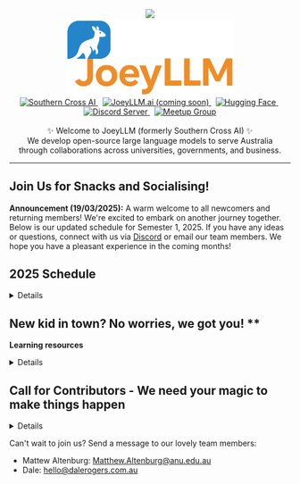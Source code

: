 <!-- title pic -->
<div align="center">
  <img src="https://github.com/southern-cross-ai/.github/blob/main/profile/pics/title_pic.png"
       style="width: 300px; height: auto;">
</div>
<!-- title pic -->

<!-- title pic -->
<div align="center">
  <img src="https://github.com/joeyllm/.github/blob/main/profile/pics/title_pic.png"
       alt="JoeyLLM"
       style="width: 300px; max-width: 100%; height: auto;">
</div>
<!-- title pic -->

<!-- badges -->
<div align="center">
  <!-- Current site -->
  <a href="https://southerncross.ai" alt="Southern Cross AI">
    <img alt="Southern Cross AI" src="https://img.shields.io/website?url=https%3A%2F%2Fsoutherncross.ai&up_message=Website&up_color=gray&style=flat&label=%E2%9C%B8%20Southern%20Cross%20AI&labelColor=purple&color=gray"/>
  </a>
  &nbsp;
  <!-- Coming soon -->
  <a href="https://joeyllm.ai" alt="JoeyLLM.ai (coming soon)">
    <img alt="JoeyLLM.ai (coming soon)" src="https://img.shields.io/badge/joeyllm.ai-coming%20soon-orange?style=flat&label=JoeyLLM.ai&labelColor=black&color=orange"/>
  </a>
  &nbsp;
  <a href="https://huggingface.co/SouthernCrossAI" alt="Hugging Face">
    <img alt="Hugging Face" src="https://img.shields.io/website?url=https%3A%2F%2Fhuggingface.co%2FSouthernCrossAI&up_message=Models%20%26%20Datasets&up_color=gray&style=flat&logo=huggingface&logoColor=white&label=Hugging%20Face&labelColor=yellow&color=gray"/>
  </a>
  &nbsp;
  <a href="https://discord.gg/nvVkJShz6K" alt="Discord Server">
    <img alt="Discord Server" src="https://img.shields.io/discord/1211168857746833408?style=flat&logo=Discord&logoColor=white&label=Discord%20Server&labelColor=blue&color=gray"/>
  </a>
  &nbsp;
  <a href="https://www.meetup.com/nlp-aiwizardsofoz/" alt="Meetup Group">
    <img alt="Meetup Group" src="https://img.shields.io/website?url=https%3A%2F%2Fwww.meetup.com%2Fnlp-aiwizardsofoz%2F&up_message=Events&up_color=gray&style=flat&logo=meetup&label=Meetup%20Group&labelColor=red&color=gray"/>
  </a>
</div>
<!-- badges -->

<br>

<!-- bio -->
<div align="center">
  ✨ Welcome to JoeyLLM (formerly Southern Cross AI) ✨ <br>
  We develop open-source large language models to serve Australia <br>
  through collaborations across universities, governments, and business.
</div>
<!-- bio -->

------

## Join Us for Snacks and Socialising!

**Announcement (19/03/2025):** A warm welcome to all newcomers and returning members! We're excited to embark on another journey together. Below is our updated schedule for Semester 1, 2025. If you have any ideas or questions, connect with us via [Discord](https://discord.gg/CAFjjVeP) or email our team members. We hope you have a pleasant experience in the coming months!

## 2025 Schedule
<details>

Join our 12-week Meetup Events held every Monday from 17/02/2025 to 12/05/2025:

- **In-Person:** Visit us at the ANU School of Computing
- **Online:** Join our [Discord Server](https://discord.gg/hcAUDRMNry) for chats

### Upcoming Events:

| Date       | Event Details                                    | Meetup Link                                                                  |
| ---------- | ------------------------------------------------ | ---------------------------------------------------------------------------- |
| 07/04/2025 | Guest speaker session                            | [Join on Meetup](https://www.meetup.com/nlp-aiwizardsofoz/events/305449477/?eventOrigin=group_upcoming_events) |
| 05/05/2025 | AI ethics discussion                             | [Join on Meetup](https://www.meetup.com/nlp-aiwizardsofoz/events/305449489/?eventOrigin=group_upcoming_events) |
| 16/06/2025 | End-of-semester celebration and project showcase | [Join on Meetup](https://www.meetup.com/nlp-aiwizardsofoz/events/305449523/?eventOrigin=group_upcoming_events)  |

### Looking Ahead:

It's only March, but the future looks bright! We have an incredible lineup of events, guest speakers, and workshops ahead. This is your chance to connect, learn, and grow with a vibrant community of like-minded people. Whether you're attending in person or joining online, there's a place for you here. Let's make Semester 1, 2025 the best one yet!

</details>

## New kid in town? No worries, we got you! **
**Learning resources**
<details>
  
### Onboard LLMs
- 🏃‍♀️ Speed run some basic knowledge
  - Play and visualise LLMs with [LLM Visualization](https://bbycroft.net/llm) created by [Brendan Bycroft](https://bbycroft.net).
  - Enjoy transformer videos made by [3Blue1Brown](https://www.youtube.com/@3blue1brown):
    - [But what is a GPT? Visual intro to transformers | Chapter 5, Deep Learning](https://youtu.be/wjZofJX0v4M?si=po4M6fKWN9FfGRiP)
    - [Attention in transformers, visually explained | Chapter 6, Deep Learning](https://youtu.be/eMlx5fFNoYc?si=K7l4Ur39Shrpjc0u)
  - Read these awesome articles from real human intelligence 📜
    - [LLM Basics: Embedding Spaces - Transformer Token Vectors Are Not Points in Space](https://www.lesswrong.com/posts/pHPmMGEMYefk9jLeh/llm-basics-embedding-spaces-transformer-token-vectors-are) from [Nicky Pochinkov](https://nicky.pro/).
    - [A Gentle Introduction to Positional Encoding in Transformer Models, Part 1](https://machinelearningmastery.com/a-gentle-introduction-to-positional-encoding-in-transformer-models-part-1/) from [Jason Brownlee](https://machinelearningmastery.com/about/).
   
- 🛠️ Build one from scratch
  - Follow one of tutorial videos from [Andrej Karpathy](https://karpathy.ai) (former OpenAI research scientist):
    - [Let's reproduce GPT-2 (124M)](https://youtu.be/l8pRSuU81PU?si=kG4f73h7uLp9_qnf)
    - [Let's build the GPT Tokenizer](https://youtu.be/zduSFxRajkE?si=NiH9GXkjqrlsFYSw)
    - [Let's build GPT: from scratch, in code, spelled out.](https://youtu.be/kCc8FmEb1nY?si=6TLrOibEbIY9iorF)

- 📜 Read some simple yet functional repos
  - [minGPT](https://github.com/karpathy/minGPT): A small, clean, interpretable and educational GPT re-implementated in PyTorch.
  - [nanoGPT](https://github.com/karpathy/nanoGPT): The simplest, fastest repository for training/finetuning medium-sized GPTs. A rewrite of [minGPT](https://github.com/karpathy/minGPT).
  - [build-nanogpt](https://github.com/karpathy/build-nanogpt): Walk through step-by-step and clean GitHub commits to slowly build a [nanoGPT](https://github.com/karpathy/nanoGPT).
  - [nano-llama31](https://github.com/karpathy/nano-llama31): A minimal, dependency-free implementation of the Llama 3.1 architecture.

### LLM Battleground
- ⚔️ Compare performance of the latest LLMs
  - [LLM Leaderboard](https://www.vellum.ai/llm-leaderboard) from [vellum](https://www.vellum.ai)
  - [Independent analysis of AI models and API providers](https://artificialanalysis.ai) from [Artifical Analysis](https://artificialanalysis.ai) 
  - [The LLM Index](https://sapling.ai/llm/index) from [Sapling](https://sapling.ai)
  - [open-llm-leaderboard](https://huggingface.co/spaces/open-llm-leaderboard/open_llm_leaderboard) from [Open LLM Leaderboard](https://huggingface.co/open-llm-leaderboard)
  - [The Big Benchmarks Collection](https://huggingface.co/collections/open-llm-leaderboard/the-big-benchmarks-collection-64faca6335a7fc7d4ffe974a) from [Open LLM Leaderboard](https://huggingface.co/open-llm-leaderboard)

### LLM Playground
- 🎮 Good visualisation is all you need
  - [WizMap](https://poloclub.github.io/wizmap/) from [Polo Club of Data Science @ Georgia Tech](https://poloclub.github.io/) for visualising large-scale token embeddings.
  - [Dodrio](https://poloclub.github.io/dodrio/) from [Polo Club of Data Science @ Georgia Tech](https://poloclub.github.io/) for attention head summarization and semantic and syntactic knowledge contexts from transformer models.

### Misc
- 📦 Interesting topics and other stuffs
  - [ChatGPT: 30 Year History | How AI Learned to Talk](https://youtu.be/OFS90-FX6pg?si=5yf0OhqKnRaeO2js) from [Art of the Problem](https://www.youtube.com/@ArtOfTheProblem) on YouTube.
  - [The moment we stopped understanding AI [AlexNet]](https://youtu.be/UZDiGooFs54?si=g3HnvENUDFNW47NE) from [Welch Lab](https://www.youtube.com/@WelchLabsVideo) on YouTube.
  - [CNN Explainer](https://poloclub.github.io/cnn-explainer/) from [Polo Club of Data Science @ Georgia Tech](https://poloclub.github.io/) for helping non-experts learn about Convolutional Neural Networks (CNNs).
  - [NeuroCartography](https://poloclub.github.io/neuro-cartography/) and [Summit](https://fredhohman.com/summit/) from [Polo Club of Data Science @ Georgia Tech](https://poloclub.github.io/) for visualising image embeddings from ImageNet.

</details>

## Call for Contributors - We need your magic to make things happen
<details>

- Data Source Contributor 🕵️‍♀️
  - Identify and provide access to Australia-related data sources.
  - Collaborate with other contributors to ensure data quality and relevance.
- Data Collecting, Crawling and Scraping 👩‍🌾
  - Develop scripts and tools to collect data from various sources.
  - (Optional) Have experience with web scraping tools (e.g., BeautifulSoup, Scrapy).
- Data Cleaning 👩‍⚕️
  - Clean and preprocess datasets to ensure they are ready for analysis and modeling.
  - (Optional) Have experience with data manipulation libraries (e.g., Pandas, NumPy).
- Model Building, Training and Tuning 👩‍💻
  - Develop and train LLMs to solve with our datasets.
  - Have experience with machine learning frameworks (e.g., TensorFlow, PyTorch).
- GitHub Organising 👩‍🔧
  -	Manage the GitHub repository by organizing files, documentation, and issues.
  -	(Optional) Have proficiency in using Git and GitHub.
- Hugging Face Organising 👩‍🏭
  -	Manage and organize model versions and datasets.
  -	Ensure proper documentation and metadata for each model and dataset.
- Social Media Organising 👩‍💼
  -	Promote the project and its updates on social media platforms (e.g., Discord, Meetup).
  -	Engage with the community to increase project visibility and collaboration.
 
</details>

Can't wait to join us? Send a message to our lovely team members:
- Mattew Altenburg: Matthew.Altenburg@anu.edu.au
- Dale: hello@dalerogers.com.au
